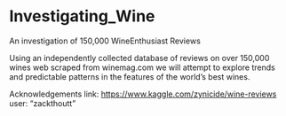 # Investigating_Wine
An investigation of 150,000 WineEnthusiast Reviews  

Using an independently collected database of reviews on over 150,000 wines web scraped from winemag.com
we will attempt to explore trends and predictable patterns in the features of the world’s best wines.  

Acknowledgements
link: https://www.kaggle.com/zynicide/wine-reviews
user: “zackthoutt”
